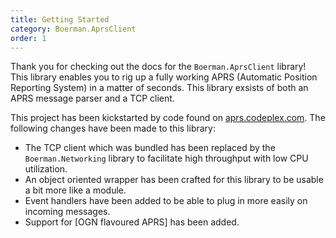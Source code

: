 ```yaml
---
title: Getting Started
category: Boerman.AprsClient
order: 1
---
```


Thank you for checking out the docs for the `Boerman.AprsClient` library! This library enables you to rig up a fully working APRS (Automatic Position Reporting System) in a matter of seconds. This library exsists of both an APRS message parser and a TCP client.

This project has been kickstarted by code found on [aprs.codeplex.com](aprs.codeplex.com). The following changes have been made to this library:

- The TCP client which was bundled has been replaced by the `Boerman.Networking` library to facilitate high throughput with low CPU utilization.
- An object oriented wrapper has been crafted for this library to be usable a bit more like a module.
- Event handlers have been added to be able to plug in more easily on incoming messages.
- Support for [OGN flavoured APRS] has been added.

